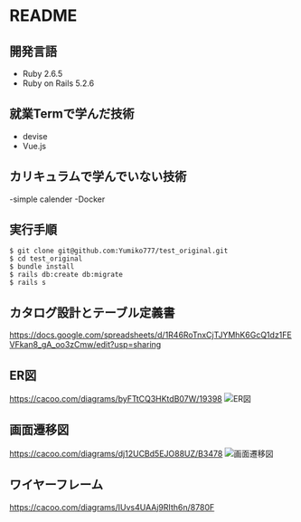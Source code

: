 # README

## 開発言語

- Ruby 2.6.5
- Ruby on Rails 5.2.6

## 就業Termで学んだ技術

- devise
- Vue.js

## カリキュラムで学んでいない技術

-simple calender
-Docker

## 実行手順

```
$ git clone git@github.com:Yumiko777/test_original.git
$ cd test_original
$ bundle install
$ rails db:create db:migrate
$ rails s
```

## カタログ設計とテーブル定義書

https://docs.google.com/spreadsheets/d/1R46RoTnxCjTJYMhK6GcQ1dz1FEVFkan8_gA_oo3zCmw/edit?usp=sharing

## ER図

https://cacoo.com/diagrams/byFTtCQ3HKtdB07W/19398
![ER図](https://user-images.githubusercontent.com/82217866/121276701-20ad0d00-c90a-11eb-8c71-533599c8f514.png)

## 画面遷移図

https://cacoo.com/diagrams/dj12UCBd5EJO88UZ/B3478
![画面遷移図](https://user-images.githubusercontent.com/82217866/121277684-1986fe80-c90c-11eb-8d89-07790adee448.png)

## ワイヤーフレーム

https://cacoo.com/diagrams/IUvs4UAAj9RIth6n/8780F
